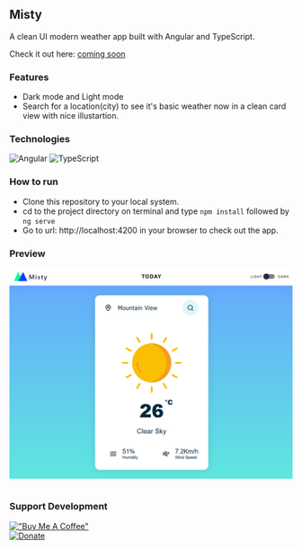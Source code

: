 ## Misty

A clean UI modern weather app built with Angular and TypeScript.

Check it out here: [coming soon](#)

### Features

- Dark mode and Light mode
- Search for a location(city) to see it's basic weather now in a clean card view with nice illustartion.

### Technologies

![Angular](https://img.shields.io/badge/Angular-DD0031?style=for-the-badge&logo=angular&logoColor=white)
![TypeScript](https://img.shields.io/badge/TypeScript-007ACC?style=for-the-badge&logo=typescript&logoColor=white)

### How to run

- Clone this repository to your local system.
- cd to the project directory on terminal and type `npm install` followed by `ng serve`
- Go to url: http://localhost:4200 in your browser to check out the app.

### Preview

<img src="Screenshot.png" align="center"><br><br>

### Support Development

[!["Buy Me A Coffee"](https://www.buymeacoffee.com/assets/img/custom_images/orange_img.png)](https://www.buymeacoffee.com/sdnitrogen) <br>
[![Donate](https://img.shields.io/badge/Donate-Paypal-blue?style=for-the-badge)](https://www.paypal.me/sdnitrogen)
